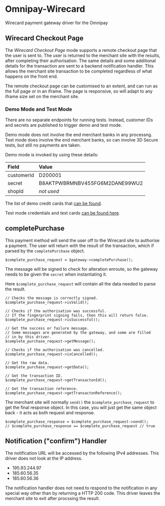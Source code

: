 # Omnipay-Wirecard

Wirecard payment gateway driver for the Omnipay

## Wirecard Checkout Page

The *Wirecard Checkout Page* mode supports a remote checkout page that
the user is sent to. The user is returned to the merchant site with the
results, after completing their authorisation.
The same details and some additional details for the transaction are sent
to a backend notification handler. This allows the merchant site transaction
to be completed regardless of what happens on the front end.

The remote checkout page can be customised to an extent, and can run as
the full page or in an iframe. The page is responsive, so will adapt to
any iframe size set on the merchant site.

### Demo Mode and Test Mode

There are no separate endpoints for running tests. Instead, customer IDs
and secrets are published to trigger demo and test mode.

Demo mode does not involve the end merchant banks in any processng.
Test mode does involve the end merchant banks, so can involve 3D Secure
tests, but still no payments are taken.

Demo mode is invoked by using these details:

| Field | Value |
|:----- |:----- |
| customerId | D200001 |
| secret | B8AKTPWBRMNBV455FG6M2DANE99WU2 |
| shopId | *not used* |

The list of demo credit cards that 
[can be found](https://guides.wirecard.at/wcp:demo_mode).

Test mode credentials and test cards
[can be found here](https://guides.wirecard.at/wcp:test_mode).

## completePurchase

This payment method will send the user off to the Wirecard site to authorise
a payment. The user will return with the result of the transaction, which
if parsed by the `completePurchase` object.

    $complete_purchase_request = $gateway->completePurchase();

The message will be signed to check for alteration enroute, so the gateway
needs to be given the `secret` when instantiating it.

Here `$complete_purchase_request` will contain all the data needed to parse the
result.

    // Checks the message is correctly signed.
    $complete_purchase_request->isValid();
    
    // Checks if the authorisation was successful.
    // If the fingerprint signing fails, then this will return false.
    $complete_purchase_request->isSuccessful();
    
    // Get the success or failure message.
    // Some messages are generated by the gateway, and some are filled
    // in by this driver.
    $complete_purchase_request->getMessage();
    
    // Checks if the authorisation was cancelled.
    $complete_purchase_request->isCancelled();
    
    // Get the raw data.
    $complete_purchase_request->getData();
    
    // Get the transaction ID.
    $complete_purchase_request->getTransactonId();
    
    // Get the transaction reference.
    $complete_purchase_request->getTransactonReference();

The merchant site will normally `send()` the `$complete_purchase_request`
to get the final response object. In this case, you will just get the same
object back - it acts as both request and response.

    $complete_purchase_response = $complete_purchase_request->send();
    // $complete_purchase_response == $complete_purchase_request // true

## Notification ("confirm") Handler

The notification URL will be accessed by the following IPv4 addresses.
This driver does not look at the IP address.

* 195.93.244.97
* 185.60.56.35
* 185.60.56.36

The notification handler does not need to respond to the notification
in any special way other than by returning a HTTP 200 code.
This driver leaves the merchant site to exit after procssing the result.

